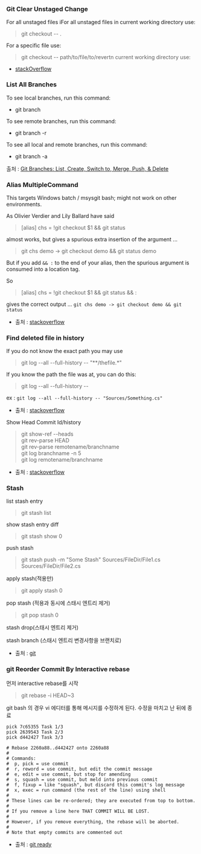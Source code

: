 ### Git Clear Unstaged Change

For all unstaged files iFor all unstaged files in current working directory use:

> git checkout -- .

For a specific file use:

> git checkout -- path/to/file/to/revertn current working directory use:

- [stackOverflow](https://stackoverflow.com/questions/52704/how-do-i-discard-unstaged-changes-in-git)


### List All Branches

To see local branches, run this command:

- git branch

To see remote branches, run this command:

- git branch -r

To see all local and remote branches, run this command:

- git branch -a

출처 : [Git Branches: List, Create, Switch to, Merge, Push, & Delete](https://www.nobledesktop.com/learn/git/git-branches)

### Alias MultipleCommand

This targets Windows batch / msysgit bash; might not work on other environments.

As Olivier Verdier and Lily Ballard have said

> [alias] chs = !git checkout $1 && git status

almost works, but gives a spurious extra insertion of the argument ...

> git chs demo -> git checkout demo && git status demo

But if you add `&& :` to the end of your alias, then the spurious argument is consumed into a location tag.

So

> [alias] chs = !git checkout $1 && git status && :

gives the correct output ... `git chs demo -> git checkout demo && git status`

- 출처 : [stackoverflow](https://stackoverflow.com/questions/7534184/git-alias-multiple-commands-and-parameters)

### Find deleted file in history

If you do not know the exact path you may use

> git log --all --full-history -- "**/thefile.*"

If you know the path the file was at, you can do this:

> git log --all --full-history -- <path-to-file>
  
ex : `git log --all --full-history -- "Sources/Something.cs"`

- 출처 : [stackoverflow](https://stackoverflow.com/questions/7203515/how-to-find-a-deleted-file-in-the-project-commit-history)
  
Show Head Commit Id/history
  
> git show-ref --heads <br/>
> git rev-parse HEAD <br/>
> git rev-parse remotename/branchname <br/>
> git log branchname -n 5 <br/>
> git log remotename/branchname <br/>
  
- 출처 : [stackoverflow](https://stackoverflow.com/questions/1967967/git-command-to-display-head-commit-id)

### Stash
  
list stash entry

> git stash list
  
show stash entry diff
  
> git stash show 0
  
push stash
  
> git stash push -m "Some Stash" Sources/FileDir/File1.cs Sources/FileDir/File2.cs
  
apply stash(적용만)
  
> git apply stash 0
  
pop stash (적용과 동시에 스태시 엔트리 제거)
 
> git pop stash 0
  
stash drop(스태시 엔트리 제거)

stash branch (스태시 엔트리 변경사항을 브랜치로)
  
- 출처 : [git](https://git-scm.com/docs/git-stash)

### git Reorder Commit By Interactive rebase
  
먼저 interactive rebase를 시작
  
> git rebase -i HEAD~3
  
git bash 의 경우 vi 에디터를 통해 메시지를 수정하게 된다. 수정을 마치고 난 뒤에 종료
  
```
pick 7c65355 Task 1/3
pick 2639543 Task 2/3
pick d442427 Task 3/3

# Rebase 2260a88..d442427 onto 2260a88
#
# Commands:
#  p, pick = use commit
#  r, reword = use commit, but edit the commit message
#  e, edit = use commit, but stop for amending
#  s, squash = use commit, but meld into previous commit
#  f, fixup = like "squash", but discard this commit's log message
#  x, exec = run command (the rest of the line) using shell
#
# These lines can be re-ordered; they are executed from top to bottom.
#
# If you remove a line here THAT COMMIT WILL BE LOST.
#
# However, if you remove everything, the rebase will be aborted.
#
# Note that empty commits are commented out  
```

  
- 출처 : [git ready](https://gitready.com/advanced/2009/03/20/reorder-commits-with-rebase.html)
